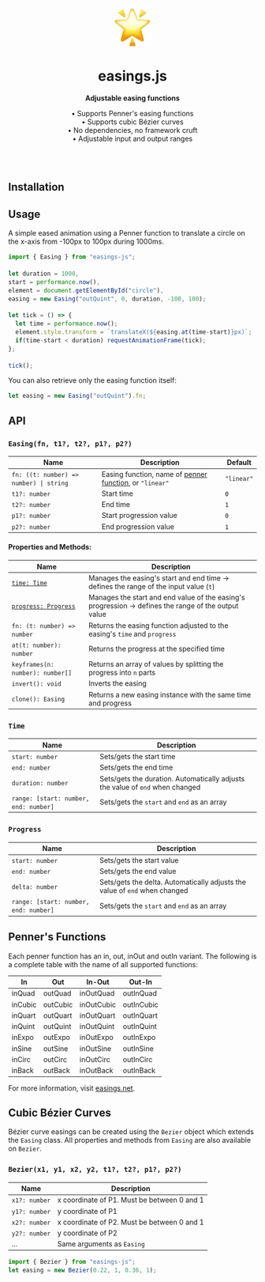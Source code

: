 <div align="center">
  <img width="80" src="star.png"/>
  <h1>easings.js</h1>
  <p><b>Adjustable easing functions</b></p>
  <p>
    • Supports Penner's easing functions<br/>
    • Supports cubic Bézier curves<br/>
    • No dependencies, no framework cruft<br/>
    • Adjustable input and output ranges<br/>
  </p>
</div>

<br/>
<br/>

## Installation



## Usage

A simple eased animation using a Penner function to translate a circle on the x-axis from -100px to 100px during 1000ms.

```javascript
import { Easing } from "easings-js";

let duration = 1000,
start = performance.now(),
element = document.getElementById("circle"),
easing = new Easing("outQuint", 0, duration, -100, 100);

let tick = () => {
  let time = performance.now();
  element.style.transform = `translateX(${easing.at(time-start)}px)`;
  if(time-start < duration) requestAnimationFrame(tick);
};

tick();
```

You can also retrieve only the easing function itself:

```javascript
let easing = new Easing("outQuint").fn;
```

## API

### `Easing(fn, t1?, t2?, p1?, p2?)`

| Name                                    | Description                                                                   | Default    |
| --------------------------------------- | ----------------------------------------------------------------------------- | ---------- |
| `fn: ((t: number) => number) \| string` | Easing function, name of [penner function](#penners-functions), or `"linear"` | `"linear"` |
| `t1?: number`                           | Start time                                                                    | `0`        |
| `t2?: number`                           | End time                                                                      | `1`        |
| `p1?: number`                           | Start progression value                                                       | `0`        |
| `p2?: number`                           | End progression value                                                         | `1`        |


#### Properties and Methods:

| Name                              | Description                                                                                         |
| --------------------------------- | --------------------------------------------------------------------------------------------------- |
| [`time: Time`](#time)             | Manages the easing's start and end time → defines the range of the input value (`t`)                |
| [`progress: Progress`](#progress) | Manages the start and end value of the easing's progression → defines the range of the output value |
| `fn: (t: number) => number`       | Returns the easing function adjusted to the easing's `time` and `progress`                          |
| `at(t: number): number`           | Returns the progress at the specified time                                                          |
| `keyframes(n: number): number[]`  | Returns an array of values by splitting the progress into `n` parts                                 |
| `invert(): void`                  | Inverts the easing                                                                                  |
| `clone(): Easing`                 | Returns a new easing instance with the same time and progress                                       |

### `Time`

| Name                                  | Description                                                                   |
| ------------------------------------- | ----------------------------------------------------------------------------- |
| `start: number`                       | Sets/gets the start time                                                      |
| `end: number`                         | Sets/gets the end time                                                        |
| `duration: number`                    | Sets/gets the duration. Automatically adjusts the value of `end` when changed |
| `range: [start: number, end: number]` | Sets/gets the `start` and `end` as an array                                   |

### `Progress`

| Name                                  | Description                                                                |
| ------------------------------------- | -------------------------------------------------------------------------- |
| `start: number`                       | Sets/gets the start value                                                  |
| `end: number`                         | Sets/gets the end value                                                    |
| `delta: number`                       | Sets/gets the delta. Automatically adjusts the value of `end` when changed |
| `range: [start: number, end: number]` | Sets/gets the `start` and `end` as an array                                |

## Penner's Functions 

Each penner function has an in, out, inOut and outIn variant. The following is a complete table with the name of all supported functions:

| In      | Out      | In-Out     | Out-In     |
| ------- | -------- | ---------- | ---------- |
| inQuad  | outQuad  | inOutQuad  | outInQuad  |
| inCubic | outCubic | inOutCubic | outInCubic |
| inQuart | outQuart | inOutQuart | outInQuart |
| inQuint | outQuint | inOutQuint | outInQuint |
| inExpo  | outExpo  | inOutExpo  | outInExpo  |
| inSine  | outSine  | inOutSine  | outInSine  |
| inCirc  | outCirc  | inOutCirc  | outInCirc  |
| inBack  | outBack  | inOutBack  | outInBack  |

For more information, visit [easings.net](https://easings.net/).

## Cubic Bézier Curves 

Bézier curve easings can be created using the `Bezier` object which extends the `Easing` class. All properties and methods from `Easing` are also available on `Bezier`.

### `Bezier(x1, y1, x2, y2, t1?, t2?, p1?, p2?)`

| Name          | Description                                 |
| ------------- | ------------------------------------------- |
| `x1?: number` | x coordinate of P1. Must be between 0 and 1 |
| `y1?: number` | y coordinate of P1                          |
| `x2?: number` | x coordinate of P2. Must be between 0 and 1 |
| `y2?: number` | y coordinate of P2                          |
| ...           | Same arguments as `Easing`                  |

```javascript
import { Bezier } from "easings-js";
let easing = new Bezier(0.22, 1, 0.36, 1);
```